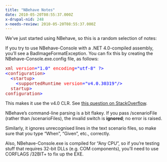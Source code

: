 ```yaml
---
title: "NBehave Notes"
date: 2010-05-20T08:55:37.000Z
x-drupal-nid: 248
x-needs-review: 2010-05-20T08:55:37.000Z
---
```

We’ve just started using NBehave, so this is a random selection of notes:

If you try to use NBehave-Console with a .NET 4.0-compiled assembly, you’ll see a BadImageFormatException. You can fix this by creating the NBehave-Console.exe.config file, as follows:

<pre class="code"><span style="color: blue"><?</span><span style="color: #a31515">xml </span><span style="color: red">version</span><span style="color: blue">=</span>"<span style="color: blue">1.0</span>" <span style="color: red">encoding</span><span style="color: blue">=</span>"<span style="color: blue">utf-8</span>" <span style="color: blue">?>
<</span><span style="color: #a31515">configuration</span><span style="color: blue">>
  <</span><span style="color: #a31515">startup</span><span style="color: blue">>
    <</span><span style="color: #a31515">supportedRuntime </span><span style="color: red">version</span><span style="color: blue">=</span>"<span style="color: blue">v4.0.30319</span>"<span style="color: blue">/>
  </</span><span style="color: #a31515">startup</span><span style="color: blue">>
</</span><span style="color: #a31515">configuration</span><span style="color: blue">>
</span></pre>

This makes it use the v4.0 CLR. See [this question on StackOverflow](http://stackoverflow.com/questions/2046089/force-an-application-to-run-under-specific-net-runtime-version).

NBehave’s command-line parsing is a bit flakey. If you pass /scenarioFile (rather than /scenarioFiles), the invalid switch is **ignored**; no error is raised.

Similarly, it ignores unrecognised lines in the text scenario files, so make sure that you type “When”, “Given”, etc., correctly.

Also, NBehave-Console.exe is compiled for “Any CPU”, so if you’re testing stuff that requires 32-bit DLLs (e.g. COM components), you’ll need to use CORFLAGS /32BIT+ to fix up the EXE.